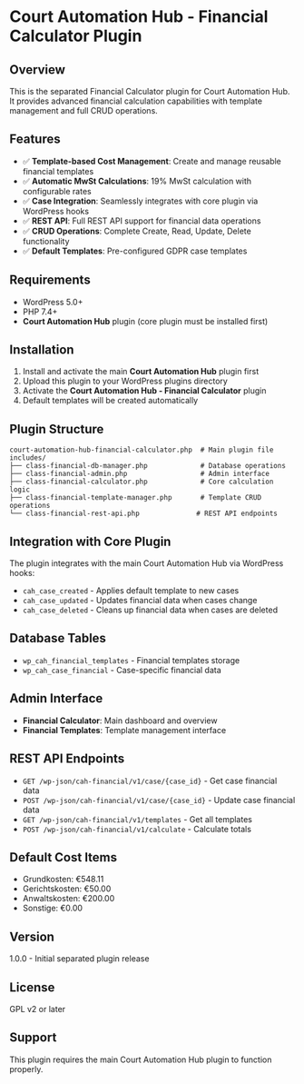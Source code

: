 # Court Automation Hub - Financial Calculator Plugin

## Overview
This is the separated Financial Calculator plugin for Court Automation Hub. It provides advanced financial calculation capabilities with template management and full CRUD operations.

## Features
- ✅ **Template-based Cost Management**: Create and manage reusable financial templates
- ✅ **Automatic MwSt Calculations**: 19% MwSt calculation with configurable rates
- ✅ **Case Integration**: Seamlessly integrates with core plugin via WordPress hooks
- ✅ **REST API**: Full REST API support for financial data operations
- ✅ **CRUD Operations**: Complete Create, Read, Update, Delete functionality
- ✅ **Default Templates**: Pre-configured GDPR case templates

## Requirements
- WordPress 5.0+
- PHP 7.4+
- **Court Automation Hub** plugin (core plugin must be installed first)

## Installation
1. Install and activate the main **Court Automation Hub** plugin first
2. Upload this plugin to your WordPress plugins directory
3. Activate the **Court Automation Hub - Financial Calculator** plugin
4. Default templates will be created automatically

## Plugin Structure
```
court-automation-hub-financial-calculator.php  # Main plugin file
includes/
├── class-financial-db-manager.php             # Database operations
├── class-financial-admin.php                  # Admin interface
├── class-financial-calculator.php             # Core calculation logic
├── class-financial-template-manager.php       # Template CRUD operations
└── class-financial-rest-api.php              # REST API endpoints
```

## Integration with Core Plugin
The plugin integrates with the main Court Automation Hub via WordPress hooks:
- `cah_case_created` - Applies default template to new cases
- `cah_case_updated` - Updates financial data when cases change
- `cah_case_deleted` - Cleans up financial data when cases are deleted

## Database Tables
- `wp_cah_financial_templates` - Financial templates storage
- `wp_cah_case_financial` - Case-specific financial data

## Admin Interface
- **Financial Calculator**: Main dashboard and overview
- **Financial Templates**: Template management interface

## REST API Endpoints
- `GET /wp-json/cah-financial/v1/case/{case_id}` - Get case financial data
- `POST /wp-json/cah-financial/v1/case/{case_id}` - Update case financial data
- `GET /wp-json/cah-financial/v1/templates` - Get all templates
- `POST /wp-json/cah-financial/v1/calculate` - Calculate totals

## Default Cost Items
- Grundkosten: €548.11
- Gerichtskosten: €50.00
- Anwaltskosten: €200.00
- Sonstige: €0.00

## Version
1.0.0 - Initial separated plugin release

## License
GPL v2 or later

## Support
This plugin requires the main Court Automation Hub plugin to function properly.